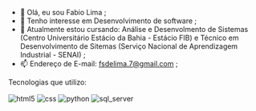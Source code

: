 - 👋 Olá, eu sou Fabio Lima ;
- 👀 Tenho interesse em Desenvolvimento de software ;
- 🌱 Atualmente estou cursando: Análise e Desenvolmento de Sistemas (Centro Universitário Estácio da Bahia - Estácio FIB) e Técnico em Desenvolvimento de Sitemas (Serviço Nacional de Aprendizagem Industrial - SENAI) ;
- 📫 Endereço de E-mail: fsdelima.7@gmail.com ;

Tecnologias que utilizo:

<div style="display: inline_block">
  <img align="center" alt="html5" src="https://img.shields.io/badge/HTML5-E34F26?style=for-the-badge&logo=html5&logoColor=white" />
  <img align="center" alt="css" src="https://img.shields.io/badge/CSS3-1572B6?style=for-the-badge&logo=css3&logoColor=white" />
  <img align="center" alt="python" src="https://img.shields.io/badge/Python-3776AB?style=for-the-badge&logo=python&logoColor=white" />
   <img align="center" alt="sql_server" src="https://img.shields.io/badge/Microsoft_SQL_Server-CC2927?style=for-the-badge&logo=microsoft-sql-server&logoColor=white"/>

  
</div><br/>

<!---
Fabi0L1ma/Fabi0L1ma is a ✨ special ✨ repository because its `README.md` (this file) appears on your GitHub profile.
You can click the Preview link to take a look at your changes.
--->
